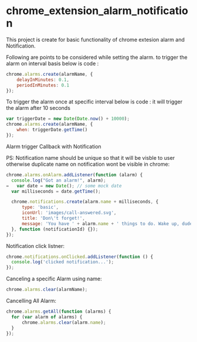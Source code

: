# chrome_extension_alarm_notification

This project is create for basic functionality of chrome extesion alarm and Notification.


Following are points to be considered while setting the alarm.
to trigger the alarm on interval basis below is code :

```javascript
chrome.alarms.create(alarmName, {
	delayInMinutes: 0.1,
	periodInMinutes: 0.1
});
```

To trigger the alarm once at specific interval below is code :
it will trigger the alarm after 10 seconds
```javascript
var triggerDate = new Date(Date.now() + 10000);
chrome.alarms.create(alarmName, {
	when: triggerDate.getTime()
});
 ```
 Alarm trigger Callback with Notification
 
 PS: Notification name should be unique so that it will be visble to user otherwise duplicate name on notification wont be visible in chrome:
  ```javascript
  chrome.alarms.onAlarm.addListener(function (alarm) {
	console.log("Got an alarm!", alarm);
=	var date = new Date(); // some mock date
	var milliseconds = date.getTime();

	chrome.notifications.create(alarm.name + milliseconds, {
		type: 'basic',
		iconUrl: 'images/call-answered.svg',
		title: 'Don\'t forget!',
		message: 'You have ' + alarm.name + ' things to do. Wake up, dude!'
	}, function (notificationId) {});
});
 ```



Notification click listner:
  ```javascript
chrome.notifications.onClicked.addListener(function () {
	console.log('clicked notification...');
});
 ```


Canceling a specific Alarm using name:
  ```javascript
chrome.alarms.clear(alarmName);
 ```


Cancelling All Alarm:
  ```javascript
chrome.alarms.getAll(function (alarms) {
	for (var alarm of alarms) {
		chrome.alarms.clear(alarm.name);
	}
});
 ```




  
  
  
